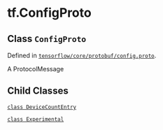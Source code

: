 <div itemscope itemtype="http://developers.google.com/ReferenceObject">
<meta itemprop="name" content="tf.ConfigProto" />
<meta itemprop="path" content="Stable" />
<meta itemprop="property" content="DeviceCountEntry"/>
<meta itemprop="property" content="Experimental"/>
</div>

# tf.ConfigProto

## Class `ConfigProto`





Defined in [`tensorflow/core/protobuf/config.proto`](https://www.tensorflow.org/code/tensorflow/core/protobuf/config.proto).

A ProtocolMessage

## Child Classes
[`class DeviceCountEntry`](../tf/ConfigProto/DeviceCountEntry.md)

[`class Experimental`](../tf/ConfigProto/Experimental.md)

